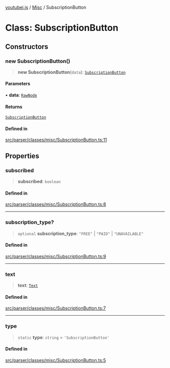 [youtubei.js](../../../README.md) / [Misc](../README.md) / SubscriptionButton

# Class: SubscriptionButton

## Constructors

### new SubscriptionButton()

> **new SubscriptionButton**(`data`): [`SubscriptionButton`](SubscriptionButton.md)

#### Parameters

• **data**: [`RawNode`](../../APIResponseTypes/type-aliases/RawNode.md)

#### Returns

[`SubscriptionButton`](SubscriptionButton.md)

#### Defined in

[src/parser/classes/misc/SubscriptionButton.ts:11](https://github.com/LuanRT/YouTube.js/blob/af92984523f90200a18314b94478a2697c9deab0/src/parser/classes/misc/SubscriptionButton.ts#L11)

## Properties

### subscribed

> **subscribed**: `boolean`

#### Defined in

[src/parser/classes/misc/SubscriptionButton.ts:8](https://github.com/LuanRT/YouTube.js/blob/af92984523f90200a18314b94478a2697c9deab0/src/parser/classes/misc/SubscriptionButton.ts#L8)

***

### subscription\_type?

> `optional` **subscription\_type**: `"FREE"` \| `"PAID"` \| `"UNAVAILABLE"`

#### Defined in

[src/parser/classes/misc/SubscriptionButton.ts:9](https://github.com/LuanRT/YouTube.js/blob/af92984523f90200a18314b94478a2697c9deab0/src/parser/classes/misc/SubscriptionButton.ts#L9)

***

### text

> **text**: [`Text`](Text.md)

#### Defined in

[src/parser/classes/misc/SubscriptionButton.ts:7](https://github.com/LuanRT/YouTube.js/blob/af92984523f90200a18314b94478a2697c9deab0/src/parser/classes/misc/SubscriptionButton.ts#L7)

***

### type

> `static` **type**: `string` = `'SubscriptionButton'`

#### Defined in

[src/parser/classes/misc/SubscriptionButton.ts:5](https://github.com/LuanRT/YouTube.js/blob/af92984523f90200a18314b94478a2697c9deab0/src/parser/classes/misc/SubscriptionButton.ts#L5)
